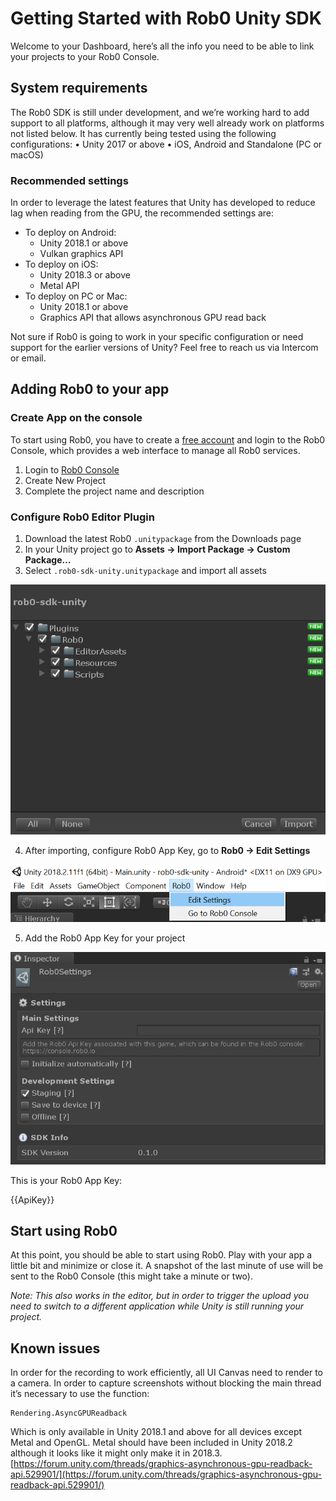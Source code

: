 # Getting Started with Rob0 Unity SDK

Welcome to your Dashboard, here’s all the info you need to be able to link your projects to your Rob0 Console.

## System requirements

The Rob0 SDK is still under development, and we’re working hard to add support to all platforms, although it may very well already work on platforms not listed below. It has currently being tested using the following configurations: • Unity 2017 or above • iOS, Android and Standalone (PC or macOS)

### Recommended settings

In order to leverage the latest features that Unity has developed to reduce lag when reading from the GPU, the recommended settings are:

- To deploy on Android:
  - Unity 2018.1 or above
  - Vulkan graphics API
- To deploy on iOS:
  - Unity 2018.3 or above
  - Metal API
- To deploy on PC or Mac:
  - Unity 2018.1 or above
  - Graphics API that allows asynchronous GPU read back

Not sure if Rob0 is going to work in your specific configuration or need support for the earlier versions of Unity? Feel free to reach us via Intercom or email.

## Adding Rob0 to your app

### Create App on the console

To start using Rob0, you have to create a [free account](http://console.rob0.io/signIn) and login to the Rob0 Console, which provides a web interface to manage all Rob0 services.

1. Login to [Rob0 Console](http://console.rob0.io)
2. Create New Project
3. Complete the project name and description

### Configure Rob0 Editor Plugin

1. Download the latest Rob0 `.unitypackage` from the Downloads page
2. In your Unity project go to **Assets -> Import Package -> Custom Package…**
3. Select `.rob0-sdk-unity.unitypackage` and import all assets

![Import](./img/getting-started/import.png)

4. After importing, configure Rob0 App Key, go to **Rob0 -> Edit Settings**

![Access settings](./img/getting-started/settings-access.png)

5. Add the Rob0 App Key for your project

![Settings](./img/getting-started/settings.png)

This is your Rob0 App Key:

{{ApiKey}}

## Start using Rob0

At this point, you should be able to start using Rob0. Play with your app a little bit and minimize or close it. A snapshot of the last minute of use will be sent to the Rob0 Console (this might take a minute or two).

_Note: This also works in the editor, but in order to trigger the upload you need to switch to a different application while Unity is still running your project._

## Known issues

In order for the recording to work efficiently, all UI Canvas need to render to a camera. In order to capture screenshots without blocking the main thread it’s necessary to use the function:

```
Rendering.AsyncGPUReadback
```

Which is only available in Unity 2018.1 and above for all devices except Metal and OpenGL. Metal should have been included in Unity 2018.2 although it looks like it might only make it in 2018.3. [https://forum.unity.com/threads/graphics-asynchronous-gpu-readback-api.529901/](https://forum.unity.com/threads/graphics-asynchronous-gpu-readback-api.529901/)
